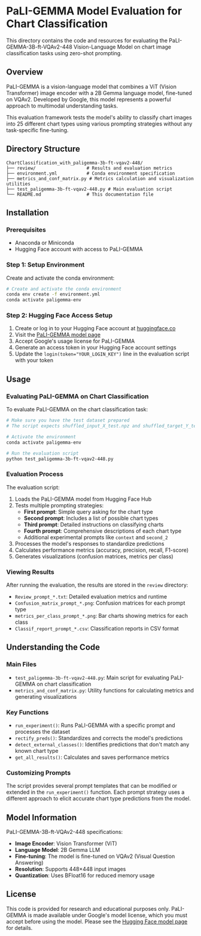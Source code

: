 # PaLI-GEMMA Model Evaluation for Chart Classification

This directory contains the code and resources for evaluating the PaLI-GEMMA-3B-ft-VQAv2-448 Vision-Language Model on chart image classification tasks using zero-shot prompting.

## Overview

PaLI-GEMMA is a vision-language model that combines a ViT (Vision Transformer) image encoder with a 2B Gemma language model, fine-tuned on VQAv2. Developed by Google, this model represents a powerful approach to multimodal understanding tasks.

This evaluation framework tests the model's ability to classify chart images into 25 different chart types using various prompting strategies without any task-specific fine-tuning.

## Directory Structure

```
ChartClassification_with_paligemma-3b-ft-vqav2-448/
├── review/                   # Results and evaluation metrics
├── environment.yml           # Conda environment specification
├── metrics_and_conf_matrix.py # Metrics calculation and visualization utilities
├── test_paligemma-3b-ft-vqav2-448.py # Main evaluation script
└── README.md                 # This documentation file
```

## Installation

### Prerequisites

- Anaconda or Miniconda
- Hugging Face account with access to PaLI-GEMMA

### Step 1: Setup Environment

Create and activate the conda environment:

```bash
# Create and activate the conda environment
conda env create -f environment.yml
conda activate paligemma-env
```

### Step 2: Hugging Face Access Setup

1. Create or log in to your Hugging Face account at [huggingface.co](https://huggingface.co/)
2. Visit the [PaLI-GEMMA model page](https://huggingface.co/google/paligemma-3b-ft-vqav2-448)
3. Accept Google's usage license for PaLI-GEMMA
4. Generate an access token in your Hugging Face account settings
5. Update the `login(token="YOUR_LOGIN_KEY")` line in the evaluation script with your token

## Usage

### Evaluating PaLI-GEMMA on Chart Classification

To evaluate PaLI-GEMMA on the chart classification task:

```bash
# Make sure you have the test dataset prepared
# The script expects shuffled_input_X_test.npz and shuffled_target_Y_test.npz in the Image_Dataset directory

# Activate the environment
conda activate paligemma-env

# Run the evaluation script
python test_paligemma-3b-ft-vqav2-448.py
```

### Evaluation Process

The evaluation script:

1. Loads the PaLI-GEMMA model from Hugging Face Hub
2. Tests multiple prompting strategies:
   - **First prompt**: Simple query asking for the chart type
   - **Second prompt**: Includes a list of possible chart types
   - **Third prompt**: Detailed instructions on classifying charts
   - **Fourth prompt**: Comprehensive descriptions of each chart type
   - Additional experimental prompts like `context` and `second_2`
3. Processes the model's responses to standardize predictions
4. Calculates performance metrics (accuracy, precision, recall, F1-score)
5. Generates visualizations (confusion matrices, metrics per class)

### Viewing Results

After running the evaluation, the results are stored in the `review` directory:

- `Review_prompt_*.txt`: Detailed evaluation metrics and runtime
- `Confusion_matrix_prompt_*.png`: Confusion matrices for each prompt type
- `metrics_per_class_prompt_*.png`: Bar charts showing metrics for each class
- `Classif_report_prompt_*.csv`: Classification reports in CSV format

## Understanding the Code

### Main Files

- `test_paligemma-3b-ft-vqav2-448.py`: Main script for evaluating PaLI-GEMMA on chart classification
- `metrics_and_conf_matrix.py`: Utility functions for calculating metrics and generating visualizations

### Key Functions

- `run_experiment()`: Runs PaLI-GEMMA with a specific prompt and processes the dataset
- `rectify_preds()`: Standardizes and corrects the model's predictions
- `detect_external_classes()`: Identifies predictions that don't match any known chart type
- `get_all_results()`: Calculates and saves performance metrics

### Customizing Prompts

The script provides several prompt templates that can be modified or extended in the `run_experiment()` function. Each prompt strategy uses a different approach to elicit accurate chart type predictions from the model.

## Model Information

PaLI-GEMMA-3B-ft-VQAv2-448 specifications:
- **Image Encoder**: Vision Transformer (ViT)
- **Language Model**: 2B Gemma LLM
- **Fine-tuning**: The model is fine-tuned on VQAv2 (Visual Question Answering)
- **Resolution**: Supports 448×448 input images
- **Quantization**: Uses BFloat16 for reduced memory usage

## License

This code is provided for research and educational purposes only. PaLI-GEMMA is made available under Google's model license, which you must accept before using the model. Please see the [Hugging Face model page](https://huggingface.co/google/paligemma-3b-ft-vqav2-448) for details.
